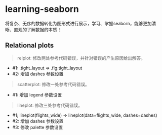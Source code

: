 # learning-seaborn
将复杂、无序的数据转化为图形式进行展示，学习、掌握seaborn，能够更加清晰、直观的了解数据的本质！
## Relational plots
> relplot: 修改两处参考代码错误，并针对错误的产生原因给出解答。
* #1: .tight_layout => .fig.tight_layout
* #2: 增加 dashes 参数设置

> scatterplot: 修改一处参考代码错误。
* #1: 增加 legend 参数设置

> lineplot: 修改三处参考代码错误。
* #1; lineplot(flights_wide) => lineplot(data=flights_wide, dashes=dashes)
* #2: 增加 dashes 参数设置
* #3: 修改 palette 参数设置

```{.python .input}

```
